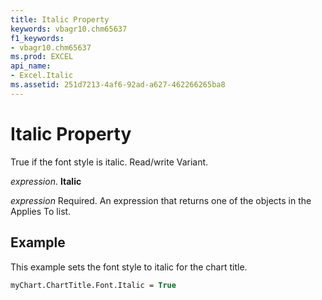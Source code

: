 ```yaml
---
title: Italic Property
keywords: vbagr10.chm65637
f1_keywords:
- vbagr10.chm65637
ms.prod: EXCEL
api_name:
- Excel.Italic
ms.assetid: 251d7213-4af6-92ad-a627-462266265ba8
---
```



# Italic Property

True if the font style is italic. Read/write Variant.

 _expression_. **Italic**

 _expression_ Required. An expression that returns one of the objects in the Applies To list.


## Example

This example sets the font style to italic for the chart title.


```vb
myChart.ChartTitle.Font.Italic = True
```


